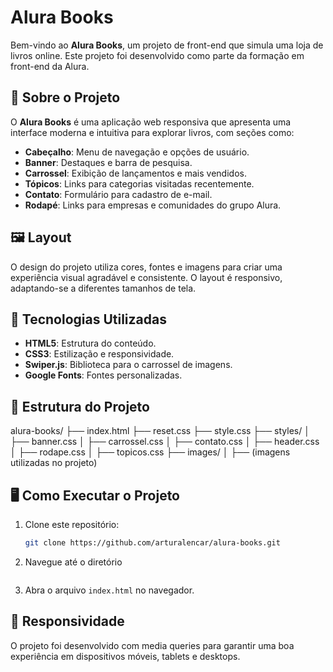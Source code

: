 # Alura Books

Bem-vindo ao **Alura Books**, um projeto de front-end que simula uma loja de livros online. Este projeto foi desenvolvido como parte da formação em front-end da Alura.

## 📖 Sobre o Projeto

O **Alura Books** é uma aplicação web responsiva que apresenta uma interface moderna e intuitiva para explorar livros, com seções como:

- **Cabeçalho**: Menu de navegação e opções de usuário.
- **Banner**: Destaques e barra de pesquisa.
- **Carrossel**: Exibição de lançamentos e mais vendidos.
- **Tópicos**: Links para categorias visitadas recentemente.
- **Contato**: Formulário para cadastro de e-mail.
- **Rodapé**: Links para empresas e comunidades do grupo Alura.

## 🖼️ Layout

O design do projeto utiliza cores, fontes e imagens para criar uma experiência visual agradável e consistente. O layout é responsivo, adaptando-se a diferentes tamanhos de tela.

## 🚀 Tecnologias Utilizadas

- **HTML5**: Estrutura do conteúdo.
- **CSS3**: Estilização e responsividade.
- **Swiper.js**: Biblioteca para o carrossel de imagens.
- **Google Fonts**: Fontes personalizadas.

## 📂 Estrutura do Projeto
alura-books/ 
├── index.html 
├── reset.css 
├── style.css 
├── styles/ 
│   ├── banner.css 
│   ├── carrossel.css 
│   ├── contato.css 
│   ├── header.css 
│   ├── rodape.css 
│   ├── topicos.css 
├── images/ 
│   ├── (imagens utilizadas no projeto)

## 🖥️ Como Executar o Projeto

1. Clone este repositório:
   ```bash
   git clone https://github.com/arturalencar/alura-books.git

2. Navegue até o diretório
   ```cd alura-books

3. Abra o arquivo ```index.html``` no navegador.

## 📱 Responsividade
O projeto foi desenvolvido com media queries para garantir uma boa experiência em dispositivos móveis, tablets e desktops.